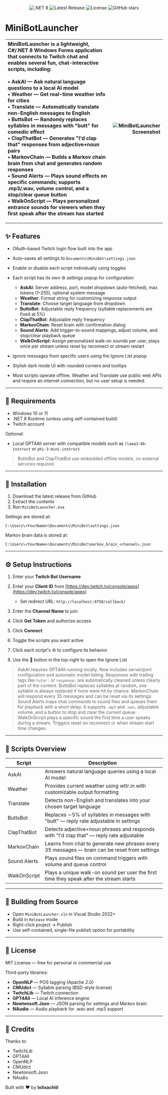 <p align="center">
  <img src="https://img.shields.io/badge/.NET-8.0-blue" alt=".NET 8">
  <img src="https://img.shields.io/github/v/release/Ixitxachitl/MiniBotLauncher" alt="Latest Release">
  <img src="https://img.shields.io/github/license/Ixitxachitl/MiniBotLauncher" alt="License">
  <img src="https://img.shields.io/github/stars/Ixitxachitl/MiniBotLauncher?style=social" alt="GitHub stars">
</p>

# MiniBotLauncher

| MiniBotLauncher is a lightweight, C#/.NET 8 Windows Forms application that connects to Twitch chat and enables several fun, chat-interactive scripts, including:<br><br>• **AskAI** — Ask natural language questions to a local AI model<br>• **Weather** — Get real-time weather info for cities<br>• **Translate** — Automatically translate non-English messages to English<br>• **ButtsBot** — Randomly replaces syllables in messages with "butt" for comedic effect<br>• **ClapThatBot** — Generates "I'd clap that" responses from adjective+noun pairs<br>• **MarkovChain** — Builds a Markov chain brain from chat and generates random responses<br>• **Sound Alerts** — Plays sound effects on specific commands; supports .mp3/.wav, volume control, and a stop/clear queue button<br>• **WalkOnScript** — Plays personalized entrance sounds for viewers when they first speak after the stream has started | ![MiniBotLauncher Screenshot](https://github.com/user-attachments/assets/f8a707de-af6a-468f-ae6c-f43f436fed5e) |
| :----------------------------------------------------------------------------------------------------------------------------------------------------------------------------------------------------------------------------------------------------------------------------------------------------------------------------------------------------------------------------------------------------------------------------------------------------------------------------------------------------------------------------------------------------------------------------------------------------------------------------------------------------------------------------------------------------------------------------------------------------------------------------------------------------------------------------------------------------------------------------------------------------------------------- | -------------------------------------------------------------------------------------------------------------: |

---

## ✨ Features

* OAuth-based Twitch login flow built into the app
* Auto-saves all settings to `Documents\MiniBot\settings.json`
* Enable or disable each script individually using toggles
* Each script has its own ⚙️ settings popup for configuration:

  * **AskAI**: Server address, port, model dropdown (auto-fetched), max tokens (1–255), optional system message
  * **Weather**: Format string for customizing response output
  * **Translate**: Choose target language from dropdown
  * **ButtsBot**: Adjustable reply frequency (syllable replacements are fixed at 5%)
  * **ClapThatBot**: Adjustable reply frequency
  * **MarkovChain**: Reset brain with confirmation dialog
  * **Sound Alerts**: Add trigger-to-sound mappings, adjust volume, and stop/clear playback queue
  * **WalkOnScript**: Assign personalized walk-on sounds per user, plays once per stream unless reset by reconnect or stream restart
* Ignore messages from specific users using the Ignore List popup
* Stylish dark mode UI with rounded corners and tooltips
* Most scripts operate offline. Weather and Translate use public web APIs and require an internet connection, but no user setup is needed.

---

## 💪 Requirements

* Windows 10 or 11
* .NET 8 Runtime (unless using self-contained build)
* Twitch account

Optional:

* Local GPT4All server with compatible models such as `llama3-8b-instruct` or `phi-3-mini-instruct`

> ButtsBot and ClapThatBot use embedded offline models, no external services required.

---

## 📙 Installation

1. Download the latest release from GitHub
2. Extract the contents
3. Run `MiniBotLauncher.exe`

Settings are stored at:

```
C:\Users\<YourName>\Documents\MiniBot\settings.json
```

Markov brain data is stored at:

```
C:\Users\<YourName>\Documents\MiniBot\markov_brain_<channel>.json
```

---

## ⚙️ Setup Instructions

1. Enter your **Twitch Bot Username**
2. Enter your **Client ID** from [https://dev.twitch.tv/console/apps](https://dev.twitch.tv/console/apps)

   * Set redirect URL: `http://localhost:8750/callback/`
3. Enter the **Channel Name** to join
4. Click **Get Token** and authorize access
5. Click **Connect**
6. Toggle the scripts you want active
7. Click each script's ⚙️ to configure its behavior
8. Use the 📄 button in the top-right to open the Ignore List

> AskAI requires GPT4All running locally. Now includes server/port configuration and automatic model listing.
> Responses with trailing tags like `tutor:` or `response:` are automatically cleaned unless clearly part of the content.
> ButtsBot replaces syllables at random, one syllable is always replaced if none were hit by chance.
> MarkovChain will respond every 35 messages and can be reset via its settings.
> Sound Alerts maps chat commands to sound files and queues them for playback with a short delay. It supports `.mp3` and `.wav`, adjustable volume, and a button to stop and clear the current queue.
> WalkOnScript plays a specific sound the first time a user speaks during a stream. Triggers reset on reconnect or when stream start time changes.

---

## 🔹 Scripts Overview

| Script       | Description                                                                                   |
| ------------ | --------------------------------------------------------------------------------------------- |
| AskAI        | Answers natural language queries using a local AI model                                       |
| Weather      | Provides current weather using wttr.in with customizable output formatting                    |
| Translate    | Detects non-English and translates into your chosen target language                           |
| ButtsBot     | Replaces ∼5% of syllables in messages with "butt" — reply rate adjustable in settings         |
| ClapThatBot  | Detects adjective+noun phrases and responds with "I'd clap that" — reply rate adjustable      |
| MarkovChain  | Learns from chat to generate new phrases every 35 messages — brain can be reset from settings |
| Sound Alerts | Plays sound files on command triggers with volume and queue control                           |
| WalkOnScript | Plays a unique walk-on sound per user the first time they speak after the stream starts       |

---

## 🚀 Building from Source

* Open `MiniBotLauncher.sln` in Visual Studio 2022+
* Build in `Release` mode
* Right-click project → Publish
* Use self-contained, single-file publish option for portability

---

## 📄 License

MIT License — free for personal or commercial use

Third-party libraries:

* **OpenNLP** — POS tagging (Apache 2.0)
* **CMUdict** — Syllable parsing (BSD-style license)
* **TwitchLib** — Twitch connection
* **GPT4All** — Local AI inference engine
* **Newtonsoft.Json** — JSON parsing for settings and Markov brain
* **NAudio** — Audio playback for .wav and .mp3 support

---

## 🚀 Credits

Thanks to:

* TwitchLib
* GPT4All
* OpenNLP
* CMUdict
* Newtonsoft.Json
* NAudio

Built with ❤️ by **Ixitxachitl**

